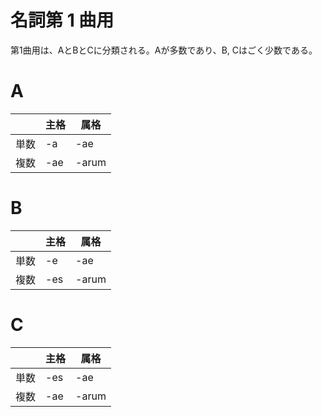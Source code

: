 名詞第 1 曲用
===

第1曲用は、AとBとCに分類される。Aが多数であり、B, Cはごく少数である。

# A

|  | 主格 | 属格 |
| ------------- | ------------- | ------------- |
| 単数 | -a | -ae |
| 複数 | -ae | -arum |

# B

|  | 主格 | 属格 |
| ------------- | ------------- | ------------- |
| 単数 | -e | -ae |
| 複数 | -es | -arum |

# C

|  | 主格 | 属格 |
| ------------- | ------------- | ------------- |
| 単数 | -es | -ae |
| 複数 | -ae | -arum |
